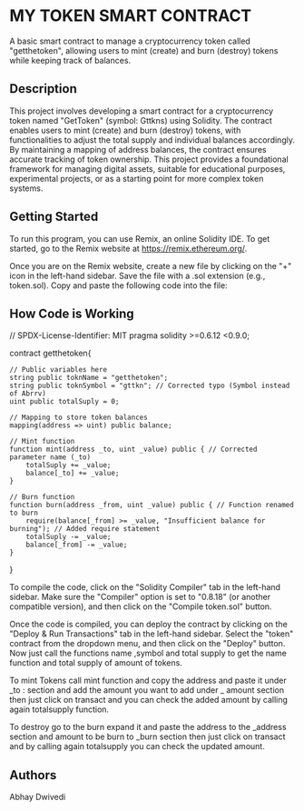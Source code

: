 # MY TOKEN SMART CONTRACT

A basic smart contract to manage a cryptocurrency token called "getthetoken", allowing users to mint (create) and burn (destroy) tokens while keeping track of balances.

## Description

This project involves developing a smart contract for a cryptocurrency token named "GetToken" (symbol: Gttkns) using Solidity. The contract enables users to mint (create) and burn (destroy) tokens, with functionalities to adjust the total supply and individual balances accordingly. By maintaining a mapping of address balances, the contract ensures accurate tracking of token ownership. This project provides a foundational framework for managing digital assets, suitable for educational purposes, experimental projects, or as a starting point for more complex token systems.

## Getting Started
To run this program, you can use Remix, an online Solidity IDE. To get started, go to the Remix website at https://remix.ethereum.org/.

Once you are on the Remix website, create a new file by clicking on the "+" icon in the left-hand sidebar. Save the file with a .sol extension (e.g., token.sol). Copy and paste the following code into the file:

## **How Code is Working**
// SPDX-License-Identifier: MIT
pragma solidity >=0.6.12 <0.9.0;

contract getthetoken{

    // Public variables here
    string public toknName = "getthetoken";
    string public toknSymbol = "gttkn"; // Corrected typo (Symbol instead of Abrrv)
    uint public totalSuply = 0;

    // Mapping to store token balances
    mapping(address => uint) public balance;

    // Mint function
    function mint(address _to, uint _value) public { // Corrected parameter name (_to)
        totalSuply += _value;
        balance[_to] += _value;
    }

    // Burn function
    function burn(address _from, uint _value) public { // Function renamed to burn
        require(balance[_from] >= _value, "Insufficient balance for burning"); // Added require statement
        totalSuply -= _value;
        balance[_from] -= _value;
    }
}


To compile the code, click on the "Solidity Compiler" tab in the left-hand sidebar. Make sure the "Compiler" option is set to "0.8.18" (or another compatible version), and then click on the "Compile token.sol" button.

Once the code is compiled, you can deploy the contract by clicking on the "Deploy & Run Transactions" tab in the left-hand sidebar. Select the "token" contract from the dropdown menu, and then click on the "Deploy" button.
Now just call the functions name ,symbol and total supply to get the name function and total supply of amount of tokens.

To mint Tokens call mint function and copy the address and paste it under _to : section and add the amount you want to add under _ amount section then just click on transact and you can check the added amount by calling again totalsupply function.

To destroy go to the burn expand it and paste the address to the _address section and amount to be burn to _burn section then just click on transact and by calling again totalsupply you can check the updated amount.




## **Authors**

Abhay Dwivedi
